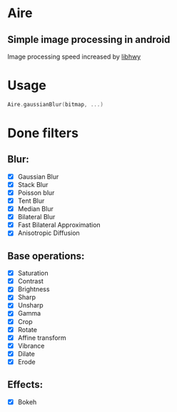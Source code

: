 # Aire

## Simple image processing in android

Image processing speed increased by [libhwy](https://github.com/google/highway)

# Usage
```kotlin
Aire.gaussianBlur(bitmap, ...)
```

# Done filters

## Blur:
- [x] Gaussian Blur
- [x] Stack Blur
- [x] Poisson blur
- [x] Tent Blur
- [x] Median Blur
- [x] Bilateral Blur
- [x] Fast Bilateral Approximation
- [x] Anisotropic Diffusion

## Base operations:
- [x] Saturation
- [x] Contrast
- [x] Brightness
- [x] Sharp
- [x] Unsharp
- [x] Gamma
- [x] Crop
- [x] Rotate
- [x] Affine transform
- [x] Vibrance
- [x] Dilate
- [x] Erode

## Effects:
- [x] Bokeh